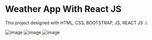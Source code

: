 # Weather App With React JS

This project designed with HTML, CSS, BOOTSTRAP, JS, REACT JS .\

![image](https://user-images.githubusercontent.com/40702669/145445286-584e0c26-6c8a-4c87-9ec7-8fa67f542465.png)
![image](https://user-images.githubusercontent.com/40702669/145445362-bad5199d-8382-4737-9567-cf4226977793.png)
![image](https://user-images.githubusercontent.com/40702669/145445461-a5223e02-3eeb-4fcb-ac83-0fe755e280b0.png)





